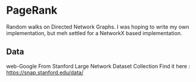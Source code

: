 # PageRank

Random walks on Directed Network Graphs.
I was hoping to write my own implementation, but meh settled for a NetworkX based implementation.

## Data
web-Google From Stanford Large Network Dataset Collection
Find it here : https://snap.stanford.edu/data/
